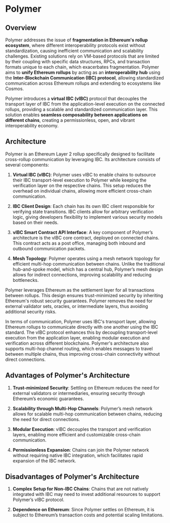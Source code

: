 
#  Polymer

## Overview

Polymer addresses the issue of **fragmentation in Ethereum's rollup ecosystem**, where different interoperability protocols exist without standardization, causing inefficient communication and scalability challenges. Existing solutions rely on VM-based protocols that are limited by their coupling with specific data structures, RPCs, and transaction formats unique to each chain, which exacerbates fragmentation. Polymer aims to **unify Ethereum rollups** by acting as an **interoperability hub** using the **Inter-Blockchain Communication (IBC) protocol**, allowing standardized communication across Ethereum rollups and extending to ecosystems like Cosmos.

Polymer introduces a **virtual IBC (vIBC)** protocol that decouples the transport layer of IBC from the application-level execution on the connected rollups, providing a scalable and standardized communication layer. This solution enables **seamless composability between applications on different chains**, creating a permissionless, open, and vibrant interoperability economy.

## Architecture

Polymer is an Ethereum Layer 2 rollup specifically designed to facilitate cross-rollup communication by leveraging IBC. Its architecture consists of several components:

1. **Virtual IBC (vIBC)**: Polymer uses vIBC to enable chains to outsource their IBC transport-level execution to Polymer while keeping the verification layer on the respective chains. This setup reduces the overhead on individual chains, allowing more efficient cross-chain communication.

2. **IBC Client Design**: Each chain has its own IBC client responsible for verifying state transitions. IBC clients allow for arbitrary verification logic, giving developers flexibility to implement various security models based on their needs.

3. **vIBC Smart Contract API Interface**: A key component of Polymer’s architecture is the vIBC core contract, deployed on connected chains. This contract acts as a post office, managing both inbound and outbound communication packets.

4. **Mesh Topology**: Polymer operates using a mesh network topology for efficient multi-hop communication between chains. Unlike the traditional hub-and-spoke model, which has a central hub, Polymer’s mesh design allows for indirect connections, improving scalability and reducing bottlenecks.

Polymer leverages Ethereum as the settlement layer for all transactions between rollups. This design ensures trust-minimized security by inheriting Ethereum's robust security guarantees. Polymer removes the need for external validator sets, oracles, or intermediate layers, thus avoiding additional security risks.

In terms of communication, Polymer uses IBC's transport layer, allowing Ethereum rollups to communicate directly with one another using the IBC standard. The vIBC protocol enhances this by decoupling transport-level execution from the application layer, enabling modular execution and verification across different blockchains. Polymer's architecture also supports multi-hop channel routing, which enables messages to travel between multiple chains, thus improving cross-chain connectivity without direct connections.


## Advantages of Polymer's Architecture

1. **Trust-minimized Security**: Settling on Ethereum reduces the need for external validators or intermediaries, ensuring security through Ethereum’s economic guarantees.

2. **Scalability through Multi-Hop Channels**: Polymer’s mesh network allows for scalable multi-hop communication between chains, reducing the need for direct connections.

3. **Modular Execution**: vIBC decouples the transport and verification layers, enabling more efficient and customizable cross-chain communication.

4. **Permissionless Expansion**: Chains can join the Polymer network without requiring native IBC integration, which facilitates rapid expansion of the IBC network.

## Disadvantages of Polymer's Architecture

1. **Complex Setup for Non-IBC Chains**: Chains that are not natively integrated with IBC may need to invest additional resources to support Polymer’s vIBC protocol.

2. **Dependence on Ethereum**: Since Polymer settles on Ethereum, it is subject to Ethereum’s transaction costs and potential scaling limitations.
